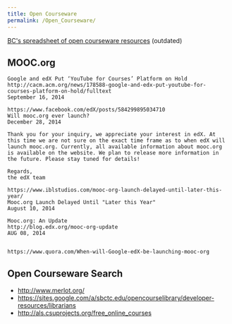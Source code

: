 ```yaml
---
title: Open Courseware
permalink: /Open_Courseware/
---
```


[BC's spreadsheet of open courseware resources](https://docs.google.com/spreadsheets/d/1ZjoJ2HtrBgGzdeos3MiMlI13RxopIBeF4sPVBUM-qvk/edit#gid=1) (outdated)

MOOC.org
--------


    Google and edX Put ‘YouTube for Courses’ Platform on Hold
    http://cacm.acm.org/news/178588-google-and-edx-put-youtube-for-courses-platform-on-hold/fulltext
    September 16, 2014

    https://www.facebook.com/edX/posts/584299895034710
    Will mooc.org ever launch?
    December 28, 2014

    Thank you for your inquiry, we appreciate your interest in edX. At this time we are not sure on the exact time frame as to when edX will launch mooc.org. Currently, all available information about mooc.org is available on the website. We plan to release more information in the future. Please stay tuned for details!

    Regards,
    the edX team

    https://www.iblstudios.com/mooc-org-launch-delayed-until-later-this-year/
    Mooc.org Launch Delayed Until "Later this Year"
    August 10, 2014

    Mooc.org: An Update
    http://blog.edx.org/mooc-org-update
    AUG 08, 2014


    https://www.quora.com/When-will-Google-edX-be-launching-mooc-org

Open Courseware Search
----------------------

-   <http://www.merlot.org/>
-   <https://sites.google.com/a/sbctc.edu/opencourselibrary/developer-resources/librarians>
-   <http://als.csuprojects.org/free_online_courses>
